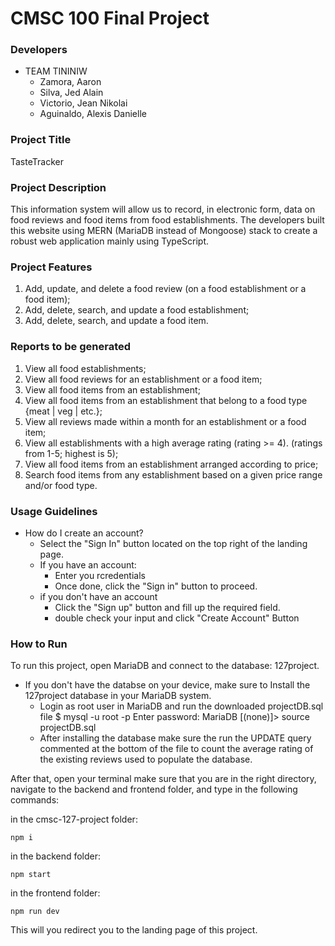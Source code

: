 # CMSC 100 Final Project

### Developers
- TEAM TININIW
    - Zamora, Aaron
    - Silva, Jed Alain
    - Victorio, Jean Nikolai
    - Aguinaldo, Alexis Danielle

### Project Title
TasteTracker

### Project Description
This information system will allow us to record, in electronic form, data on food reviews
and food items from food establishments. The developers built this website using MERN (MariaDB instead of Mongoose) stack to create a robust web application mainly using TypeScript.

### Project Features
1. Add, update, and delete a food review (on a food establishment or a food item);
2. Add, delete, search, and update a food establishment;
3. Add, delete, search, and update a food item.


### Reports to be generated
1. View all food establishments;
2. View all food reviews for an establishment or a food item;
3. View all food items from an establishment;
4. View all food items from an establishment that belong to a food type {meat | veg | etc.};
5. View all reviews made within a month for an establishment or a food item;
6. View all establishments with a high average rating (rating >= 4). (ratings from 1-5; highest is 5);
7. View all food items from an establishment arranged according to price;
8. Search food items from any establishment based on a given price range and/or food type.

### Usage Guidelines
- How do I create an account?
    - Select the "Sign In" button located on the top right of the landing page.
    - If you have an account:
        -  Enter you rcredentials
        - Once done, click the "Sign in" button to proceed.
    - if you don't have an account
        - Click the "Sign up" button and fill up the required field.
        - double check your input and click "Create Account" Button 

### How to Run
To run this project, open MariaDB and connect to the database: 127project.
- If you don't have the databse on your device, make sure to Install the 127project database in your MariaDB system.
    -  Login as root user in MariaDB and run the downloaded projectDB.sql file
        $ mysql -u root -p
        Enter password: <password here>
        MariaDB [(none)]> source projectDB.sql
    - After installing the database make sure the run the UPDATE query commented at the bottom of the file to count the average rating of the existing reviews used to populate the database.


After that, open your terminal make sure that you are in the right directory, navigate to the backend and frontend folder, and type in the following commands:

in the cmsc-127-project folder:

```
npm i 

```

in the backend folder:

```
npm start

```

in the frontend folder:

```
npm run dev

```

This will you redirect you to the landing page of this project.

